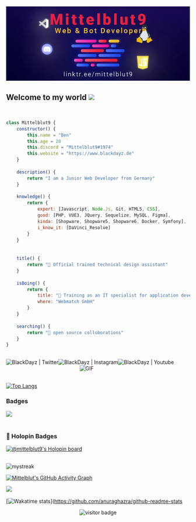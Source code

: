 
![Web-developer](GithubBanner.png)
    
## Welcome to my world <img src="https://github.com/TheDudeThatCode/TheDudeThatCode/blob/master/Assets/Earth.gif" width="24px">

<br>

```js
class Mittelblut9 {
    constructor() {
        this.name = "Ben"
        this.age = 20
        this.discord = "Mittelblut9#1974"
        this.website = "https://www.blackdayz.de"
    }
    
    description() {
        return "I am a Junior Web Developer from Germany"
    }
    
    knowledge() {
        return {
            expert: [Javascript, Node.Js, Git, HTML5, CSS],
            good: [PHP, VUE3, JQuery, Sequelize, MySQL, Figma],
            kinda: [Shopware, Shopware5, Shopware6, Docker, Symfony],
            i_know_it: [DaVinci_Resolve]
        }
    }
    
    
    title() {
        return "🧑‍ Official trained technical design assistant"
    }
    
    isDoing() {
        return {
            title: "🧑‍ Training as an IT specialist for application development",
            where: "Webmatch GmbH"
        }
    }
    
    searching() {
        return "🔎 open source colloborations"
    }
}
```
<br>

<a href="https://twitter.com/mittelblut">
  <img align="left" alt="BlackDayz | Twitter" src="https://img.icons8.com/color/48/null/twitter--v1.png"/>
</a>
<a href="https://www.instagram.com/blackdayz_de">
  <img align="left" alt="BlackDayz | Instagram" src="https://img.icons8.com/fluency/48/null/instagram-new.png" />
</a>
<a href="https://www.youtube.com/channel/UCVXebEQVI5N6-CV7Pnj7J8w">
  <img align="left" alt="BlackDayz | Youtube" src="https://img.icons8.com/color/48/null/youtube-play.png" />
</a>


  <img align="right" width="60%" alt="GIF" src="https://cdn-images-1.medium.com/max/1600/1*JVviONQLmDrdpISk9EC0Mg.gif" />
  
<br/><br/>

[![Top Langs](https://github-readme-stats.vercel.app/api/top-langs/?username=Mittelblut9)](https://github.com/Mittelblut9)

<p align='center'>

### Badges
<div style="display:flex; align-items:center">
    <a href="https://dev.to/mittelblut9" title="Hacktoberfest 2022"><img src="https://res.cloudinary.com/practicaldev/image/fetch/s--rX-dH2o3--/c_limit,f_auto,fl_progressive,q_80,w_180/https://dev-to-uploads.s3.amazonaws.com/uploads/badge/badge_image/206/ht-badge.png" width="80px"/> </a>
</div>
<br />

### :pushpin: Holopin Badges

[![@mittelblut9's Holopin board](https://holopin.me/mittelblut9)](https://holopin.io/@mittelblut9)

<br />

<img src="https://github-readme-streak-stats.herokuapp.com/?user=Mittelblut9&theme=tokyonight&hide_border=true" alt="mystreak"/>

[![Mittelblut's GitHub Activity Graph](https://github-readme-activity-graph.cyclic.app/graph?username=Mittelblut9&theme=react-dark&hide_border=true)](Mittelblut9)

![](https://github-profile-summary-cards.vercel.app/api/cards/profile-details?username=Mittelblut9&theme=github_dark)

[![Wakatime stats](https://github-readme-stats.vercel.app/api/wakatime?username=Harlok)](https://github.com/anuraghazra/github-readme-stats
</p>

<p align='center'>
  <img src="https://visitor-badge.glitch.me/badge?page_id=Mittelblut9.Mittelblut9" alt="visitor badge"/>
</p>
